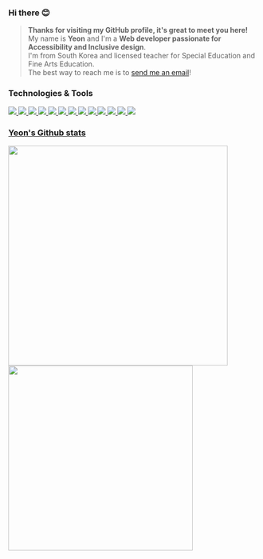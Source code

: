 ### Hi there 😊
> **Thanks for visiting my GitHub profile, it's great to meet you here!** <br />
My name is **Yeon** and I'm a **Web developer passionate for Accessibility and Inclusive design**. <br />
I'm from South Korea and licensed teacher for Special Education and Fine Arts Education. <br />
The best way to reach me is to [send me an email](mailto:awyeon@gmail.com)!

### Technologies & Tools
<p>
  <a href="#"><img art="Ruby" src="https://img.shields.io/badge/Code-Ruby-informational?style=flat&logo=ruby&logoColor=white&color=6baac4">
  <a href="#"><img art="React" src="https://img.shields.io/badge/Code-React-informational?style=flat&logo=react&logoColor=white&color=6baac4">
  <a href="#"><img art="Javascript" src="https://img.shields.io/badge/Code-JavaScript-informational?style=javascript&logo=javascript&logoColor=white&color=6baac4">
  <a href="#"><img art="CSS" src="https://img.shields.io/badge/Code-CSS-informational?style=flat&logo=css3&logoColor=white&color=6baac4">
  <a href="#"><img art="HTML" src="https://img.shields.io/badge/Code-HTML-informational?style=flat&logo=html5&logoColor=white&color=6baac4">
  <a href="#"><img art="Rails" src="https://img.shields.io/badge/Frameworks-Rails-informational?style=flat&logo=rubyonrails&logoColor=white&color=6baac4">
  <a href="#"><img art="Bootstrap" src="https://img.shields.io/badge/Frameworks-Bootstrap-informational?style=fla&logo=bootstrap&logoColor=white&color=6baac4">
  <a href="#"><img art="Jest" src="https://img.shields.io/badge/Frameworks-Jest-informational?style=flat&logo=jest&logoColor=white&color=6baac4">
  <a href="#"><img art="PostgreSQL" src="https://img.shields.io/badge/Database-PostgreSQL-informational?style=postgresql&logo=postgresql&logoColor=white&color=6baac4">
  <a href="#"><img art="Redis" src="https://img.shields.io/badge/Database-Redis-informational?style=flat&logo=redis&logoColor=white&color=6baac4">
  <a href="#"><img art="Heroku" src="https://img.shields.io/badge/Cloud-Heroku-informational?style=flat&logo=heroku&logoColor=white&color=6baac4">
  <a href="#"><img art="Mocha" src="https://img.shields.io/badge/Tools-Mocha-informational?style=flat&logo=mocha&logoColor=white&color=6baac4">
  <a href="#"><img art="Git" src="https://img.shields.io/badge/Tools-Git-informational?style=flat&logo=git&logoColor=white&color=6baac4">
</p>

### Yeon's Github stats
<a href="https://github.com/CAVASOL">
  <img align="center" src="https://github-readme-stats.vercel.app/api?username=CAVASOL&theme=tokyonight_duo&count_private=true&show_icons=true&hide_border=true&hide_title=true&bg_color=ffffff" width="440px"/>
</a>
<a href="https://github.com/CAVASOL">
  <img align="center" src="https://github-readme-streak-stats.herokuapp.com/?user=CAVASOL&theme=tokyonight_duo&hide_border=true&ring=5094F0&fire=5094F0&currStreakNum=343434&sideNums=343434&currStreakLabel=595959&sideLabels=595959&dates=343434&border=EDF0F3&background=ffffff" width="370px" />
</a>
